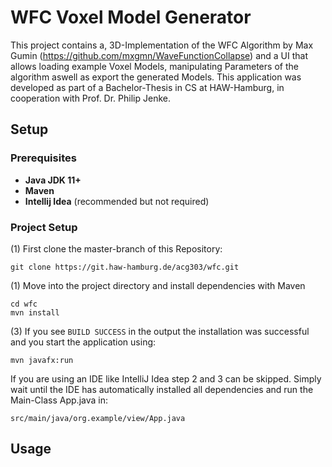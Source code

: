 # WFC Voxel Model Generator  
This project contains a, 3D-Implementation of the WFC Algorithm by Max Gumin 
(https://github.com/mxgmn/WaveFunctionCollapse) and a UI that allows
loading example Voxel Models, manipulating Parameters of the algorithm aswell 
as export the generated Models. This application was developed as part of a Bachelor-Thesis
in CS at HAW-Hamburg, in cooperation with Prof. Dr. Philip Jenke.

## Setup
### Prerequisites
* **Java JDK 11+** 
* **Maven** 
* **Intellij Idea** (recommended but not  required)
### Project Setup
(1) First clone the master-branch of this Repository:  
```
git clone https://git.haw-hamburg.de/acg303/wfc.git
```
(1) Move into the project directory and install dependencies with Maven
```
cd wfc
mvn install
```
(3) If you see `BUILD SUCCESS` in the output the installation was successful and you
start the application using:
```
mvn javafx:run
```
If you are using an IDE like IntelliJ Idea step 2 and 3 can be skipped. Simply wait until
the IDE has automatically installed all dependencies and run the Main-Class App.java in:
```
src/main/java/org.example/view/App.java
```
## Usage 